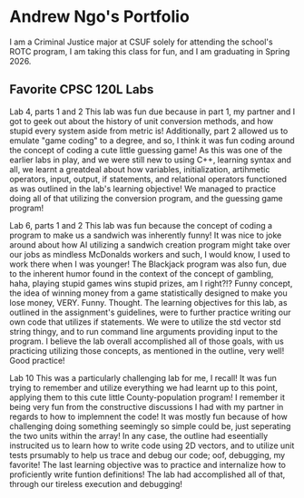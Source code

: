 
# Andrew Ngo's Portfolio

I am a Criminal Justice major at CSUF solely for attending the school's ROTC program, I am taking this class for fun, and I am graduating in Spring 2026.

## Favorite CPSC 120L Labs

Lab 4, parts 1 and 2
This lab was fun due because in part 1, my partner and I got to geek out about the history of unit conversion methods, and how stupid every system aside from metric is! Additionally, part 2 allowed us to emulate "game coding" to a degree, and so, I think it was fun coding around the concept of coding a cute little guessing game! As this was one of the earlier labs in play, and we were still new to using C++, learning syntax and all, we learnt a greatdeal about how variables, initialization, artihmetic operators, input, output, if statements, and relational operators functioned as was outlined in the lab's learning objective! We managed to practice doing all of that utilizing the conversion program, and the guessing game program!

Lab 6, parts 1 and 2
This lab was fun because the concept of coding a program to make us a sandwich was inherently funny! It was nice to joke around about how AI utilizing a sandwich creation program might take over our jobs as mindless McDonalds workers and such, I would know, I used to work there when I was younger! The Blackjack program was also fun, due to the inherent humor found in the context of the concept of gambling, haha, playing stupid games wins stupid prizes, am I right?!? Funny concept, the idea of winning money from a game statistically designed to make you lose money, VERY. Funny. Thought. The learning objectives for this lab, as outlined in the assignment's guidelines, were to further practice writing our own code that utilizes if statements. We were to utilize the std vector std string thingy, and to run command line arguments providing input to the program. I believe the lab overall accomplished all of those goals, with us practicing utilizing those concepts, as mentioned in the outline, very well! Good practice!

Lab 10
This was a particularly challenging lab for me, I recall! It was fun trying to remember and utilize everything we had learnt up to this point, applying them to this cute little County-population program! I remember it being very fun from the constructive discussions I had with my partner in regards to how to implemnent the code! It was mostly fun because of how challenging doing something seemingly so simple could be, just seperating the two units within the array! In any case, the outline had eseentially instrucited us to learn how to write code using 2D vectors, and to utilize unit tests prsumably to help us trace and debug our code; oof, debugging, my favorite! The last learning objective was to practice and internalize how to proficiently write funtion definitions! The lab had accomplished all of that, through our tireless execution and debugging!

